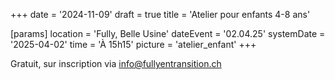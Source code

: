 +++
date = '2024-11-09'
draft = true
title = 'Atelier pour enfants 4-8 ans'

[params]
location = 'Fully, Belle Usine'
dateEvent = '02.04.25'
systemDate = '2025-04-02'
time = 'À 15h15'
picture = 'atelier_enfant'
+++

Gratuit, sur inscription via info@fullyentransition.ch
